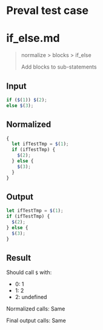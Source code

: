 # Preval test case

# if_else.md

> normalize > blocks > if_else
>
> Add blocks to sub-statements

## Input

`````js filename=intro
if ($(1)) $(2);
else $(3);
`````

## Normalized

`````js filename=intro
{
  let ifTestTmp = $(1);
  if (ifTestTmp) {
    $(2);
  } else {
    $(3);
  }
}
`````

## Output

`````js filename=intro
let ifTestTmp = $(1);
if (ifTestTmp) {
  $(2);
} else {
  $(3);
}
`````

## Result

Should call `$` with:
 - 0: 1
 - 1: 2
 - 2: undefined

Normalized calls: Same

Final output calls: Same
